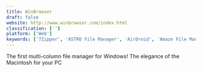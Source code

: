 ```yaml
---
title: WinBrowser
draft: false 
website: http://www.winbrowser.com/index.html
classification: ['']
platform: ['Web']
keywords: ['7Zipper', 'ASTRO File Manager', 'AirDroid', 'Amaze File Manager', 'Commander One', 'Directory Opus', 'Double Commander', 'Droid Explorer', 'Fastly', 'File Expert', 'FreeCommander', 'Ghost Commander', 'MiXplorer', 'Multi Commander', 'MyPhoneExplorer', 'Total Commander', 'Transmit', 'Zarchiver', 'fman', 'iFiles']
---
```

The first multi-column file manager for Windows! The elegance of the Macintosh for your PC